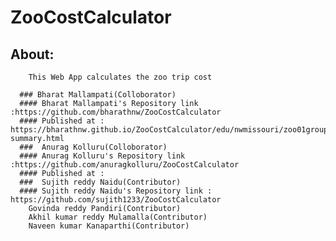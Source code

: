 # ZooCostCalculator

## About:
        This Web App calculates the zoo trip cost
        
      ### Bharat Mallampati(Colloborator)
      #### Bharat Mallampati's Repository link :https://github.com/bharathnw/ZooCostCalculator
      #### Published at : https://bharathnw.github.io/ZooCostCalculator/edu/nwmissouri/zoo01group/package-summary.html
      ###  Anurag Kolluru(Colloborator)
      #### Anurag Kolluru's Repository link :https://github.com/anuragkolluru/ZooCostCalculator
      #### Published at :
      ###  Sujith reddy Naidu(Contributor)
      #### Sujith reddy Naidu's Repository link : https://github.com/sujith1233/ZooCostCalculator
        Govinda reddy Pandiri(Contributor)
        Akhil kumar reddy Mulamalla(Contributor)
        Naveen kumar Kanaparthi(Contributor)
        

